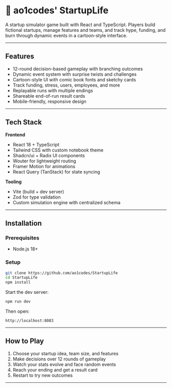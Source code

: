 # 🚀 ao1codes' StartupLife

A startup simulator game built with React and TypeScript. Players build fictional startups, manage features and teams, and track hype, funding, and burn through dynamic events in a cartoon-style interface. 

---

## Features

* 12-round decision-based gameplay with branching outcomes
* Dynamic event system with surprise twists and challenges
* Cartoon-style UI with comic book fonts and sketchy cards
* Track funding, stress, users, employees, and more
* Replayable runs with multiple endings
* Shareable end-of-run result cards
* Mobile-friendly, responsive design

---

## Tech Stack

**Frontend**

* React 18 + TypeScript
* Tailwind CSS with custom notebook theme
* Shadcn/ui + Radix UI components
* Wouter for lightweight routing
* Framer Motion for animations
* React Query (TanStack) for state syncing

**Tooling**

* Vite (build + dev server)
* Zod for type validation
* Custom simulation engine with centralized schema

---

## Installation

### Prerequisites

* Node.js 18+

### Setup

```bash
git clone https://github.com/ao1codes/StartupLife
cd StartupLife
npm install
```

Start the dev server:

```bash
npm run dev
```

Then open:

```
http://localhost:8083
```

---

## How to Play

1. Choose your startup idea, team size, and features
2. Make decisions over 12 rounds of gameplay
3. Watch your stats evolve and face random events
4. Reach your ending and get a result card
5. Restart to try new outcomes

---